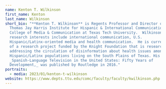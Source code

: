 ```yaml
---
name: Kenton T. Wilkinson
first_name: Kenton
last_name: Wilkinson
short_bio: "**Kenton T. Wilkinson** is Regents Professor and Director of the
  Thomas Jay Harris Institute for Hispanic & International Communication in the
  College of Media & Communication at Texas Tech University.  Wilkinson’s
  research interests include international communication, U.S.
  Hispanic/Latinx-oriented media and health communication.  He is currently part
  of a research project funded by the Knight Foundation that is researching and
  addressing the circulation of disinformation about health issues among
  Hispanic/Latinx populations living on the South Plains of Texas. His book,
  _Spanish-Language Television in the United States: Fifty Years of
  Development,_ was published by Routledge in 2016."
portraits:
  - media: 2023/01/kenton-t-wilkinson
website: https://www.depts.ttu.edu/comc/faculty/faculty/kwilkinson.php
---
```

